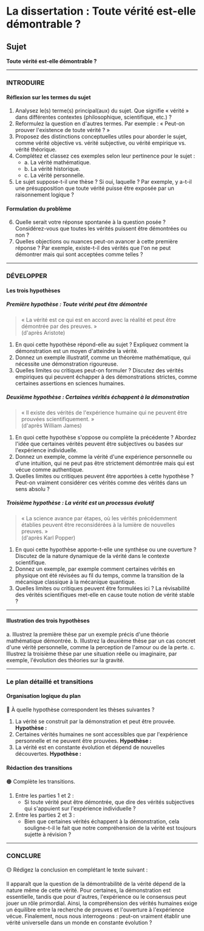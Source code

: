 # La dissertation : Toute vérité est-elle démontrable ?

## Sujet
**Toute vérité est-elle démontrable ?**

---

### INTRODUIRE

#### Réflexion sur les termes du sujet

1. Analysez le(s) terme(s) principal(aux) du sujet. Que signifie « vérité » dans différentes contextes (philosophique, scientifique, etc.) ?
2. Reformulez la question en d'autres termes. Par exemple : « Peut-on prouver l'existence de toute vérité ? »
3. Proposez des distinctions conceptuelles utiles pour aborder le sujet, comme vérité objective vs. vérité subjective, ou vérité empirique vs. vérité théorique.
4. Complétez et classez ces exemples selon leur pertinence pour le sujet :
   - a. La vérité mathématique.
   - b. La vérité historique.
   - c. La vérité personnelle.
5. Le sujet suppose-t-il une thèse ? Si oui, laquelle ? Par exemple, y a-t-il une présupposition que toute vérité puisse être exposée par un raisonnement logique ?

#### Formulation du problème

6. Quelle serait votre réponse spontanée à la question posée ? Considérez-vous que toutes les vérités puissent être démontrées ou non ?
7. Quelles objections ou nuances peut-on avancer à cette première réponse ? Par exemple, existe-t-il des vérités que l'on ne peut démontrer mais qui sont acceptées comme telles ?

---

### DÉVELOPPER

#### Les trois hypothèses

##### Première hypothèse : Toute vérité peut être démontrée

> « La vérité est ce qui est en accord avec la réalité et peut être démontrée par des preuves. »  
> (d'après Aristote)

1. En quoi cette hypothèse répond-elle au sujet ? Expliquez comment la démonstration est un moyen d'atteindre la vérité.
2. Donnez un exemple illustratif, comme un théorème mathématique, qui nécessite une démonstration rigoureuse.
3. Quelles limites ou critiques peut-on formuler ? Discutez des vérités empiriques qui peuvent échapper à des démonstrations strictes, comme certaines assertions en sciences humaines.

##### Deuxième hypothèse : Certaines vérités échappent à la démonstration

> « Il existe des vérités de l'expérience humaine qui ne peuvent être prouvées scientifiquement. »  
> (d'après William James)

1. En quoi cette hypothèse s'oppose ou complète la précédente ? Abordez l'idée que certaines vérités peuvent être subjectives ou basées sur l'expérience individuelle.
2. Donnez un exemple, comme la vérité d'une expérience personnelle ou d'une intuition, qui ne peut pas être strictement démontrée mais qui est vécue comme authentique.
3. Quelles limites ou critiques peuvent être apportées à cette hypothèse ? Peut-on vraiment considérer ces vérités comme des vérités dans un sens absolu ?

##### Troisième hypothèse : La vérité est un processus évolutif

> « La science avance par étapes, où les vérités précédemment établies peuvent être reconsidérées à la lumière de nouvelles preuves. »  
> (d'après Karl Popper)

1. En quoi cette hypothèse apporte-t-elle une synthèse ou une ouverture ? Discutez de la nature dynamique de la vérité dans le contexte scientifique.
2. Donnez un exemple, par exemple comment certaines vérités en physique ont été révisées au fil du temps, comme la transition de la mécanique classique à la mécanique quantique.
3. Quelles limites ou critiques peuvent être formulées ici ? La révisabilité des vérités scientifiques met-elle en cause toute notion de vérité stable ?

---

#### Illustration des trois hypothèses

a. Illustrez la première thèse par un exemple précis d'une théorie mathématique démontrée.
b. Illustrez la deuxième thèse par un cas concret d'une vérité personnelle, comme la perception de l'amour ou de la perte.
c. Illustrez la troisième thèse par une situation réelle ou imaginaire, par exemple, l'évolution des théories sur la gravité.

---

### Le plan détaillé et transitions

#### Organisation logique du plan

🔴 À quelle hypothèse correspondent les thèses suivantes ?

1. La vérité se construit par la démonstration et peut être prouvée. **Hypothèse :**
2. Certaines vérités humaines ne sont accessibles que par l'expérience personnelle et ne peuvent être prouvées. **Hypothèse :**
3. La vérité est en constante évolution et dépend de nouvelles découvertes. **Hypothèse :**

#### Rédaction des transitions

🟠 Complète les transitions.

1. Entre les parties 1 et 2 :  
   - Si toute vérité peut être démontrée, que dire des vérités subjectives qui s'appuient sur l'expérience individuelle ?
2. Entre les parties 2 et 3 :  
   - Bien que certaines vérités échappent à la démonstration, cela souligne-t-il le fait que notre compréhension de la vérité est toujours sujette à révision ?

---

### CONCLURE

🟡 Rédigez la conclusion en complétant le texte suivant :

Il apparaît que la question de la démontrabilité de la vérité dépend de la nature même de cette vérité. Pour certaines, la démonstration est essentielle, tandis que pour d'autres, l'expérience ou le consensus peut jouer un rôle primordial. Ainsi, la compréhension des vérités humaines exige un équilibre entre la recherche de preuves et l'ouverture à l'expérience vécue. Finalement, nous nous interrogeons : peut-on vraiment établir une vérité universelle dans un monde en constante évolution ?